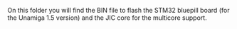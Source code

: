 On this folder you will find the BIN file to flash the STM32 bluepill board (for the Unamiga 1.5 version) and the JIC core for the multicore support.
